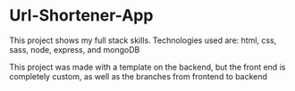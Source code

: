 # Url-Shortener-App
This project shows my full stack skills. Technologies used are: html, css, sass, node, express, and mongoDB

This project was made with a template on the backend, but the front end is completely custom, 
as well as the branches from frontend to backend
